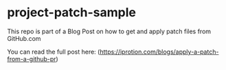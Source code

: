 # project-patch-sample
This repo is part of a Blog Post on how to get and apply patch files from GitHub.com

You can read the full post here: (https://iprotion.com/blogs/apply-a-patch-from-a-github-pr)
